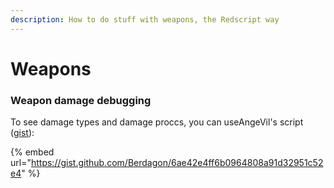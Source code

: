 ```yaml
---
description: How to do stuff with weapons, the Redscript way
---
```


# Weapons

### Weapon damage debugging

To see damage types and damage proccs, you can useAngeVil's script ([gist](https://gist.github.com/Berdagon/6ae42e4ff6b0964808a91d32951c52e4)):



{% embed url="https://gist.github.com/Berdagon/6ae42e4ff6b0964808a91d32951c52e4" %}
